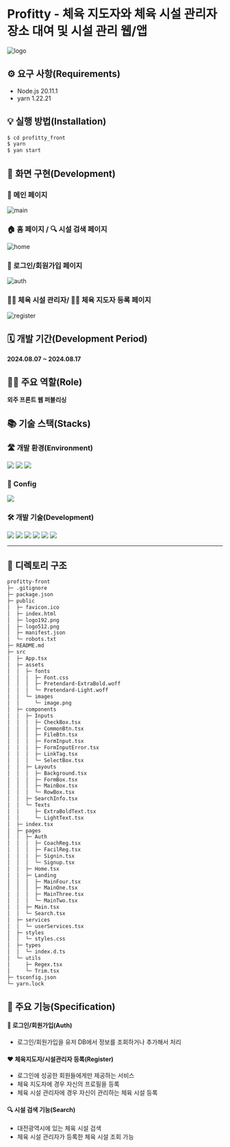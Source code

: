 # Profitty - 체육 지도자와 체육 시설 관리자 장소 대여 및 시설 관리 웹/앱

![logo](https://github.com/Jack42chj/Profitty_FE/assets/86552441/52e5949f-26f3-444a-a798-5660a7c17e54)

## ⚙️ 요구 사항(Requirements)
- Node.js 20.11.1
- yarn 1.22.21


## 💡 실행 방법(Installation)
```bash
$ cd profitty_front
$ yarn
$ yan start
```

## 📑 화면 구현(Development)

### 🧾 메인 페이지

![main](https://github.com/Jack42chj/Profitty_FE/assets/86552441/3a14c901-f6c5-48cf-86d8-7d1ba215e6b0)

### 🏠 홈 페이지 / 🔍 시설 검색 페이지

![home](https://github.com/Jack42chj/Profitty_FE/assets/86552441/76b04430-6030-4fe4-bd97-8573226aa5e0)

### 🔑 로그인/회원가입 페이지

![auth](https://github.com/Jack42chj/Profitty_FE/assets/86552441/a91cfeeb-5e3d-4e53-814a-27e307f878bd)

### 🧑‍🔧 체육 시설 관리자/ 🏃‍♂️ 체육 지도자 등록 페이지

![register](https://github.com/Jack42chj/Profitty_FE/assets/86552441/b22a5fb4-3413-4725-9157-a801244df4c2)

## 🗓️ 개발 기간(Development Period)

**2024.08.07 ~ 2024.08.17**

## 🙋‍♂️ 주요 역할(Role)

**외주 프론트 웹 퍼블리싱**

## 📚 기술 스택(Stacks)

### 🛣️ 개발 환경(Environment)
<div>
  <img src="https://img.shields.io/badge/VisualStudioCode-007ACC?style=for-the-badge&logo=visualstudiocode&logoColor=white">
  <img src="https://img.shields.io/badge/Github-181717?style=for-the-badge&logo=github&logoColor=white">
  <img src="https://img.shields.io/badge/Git-F05032?style=for-the-badge&logo=git&logoColor=white">
</div>

### 💫 Config
<img src="https://img.shields.io/badge/Yarn-2C8EBB?style=for-the-badge&logo=yarn&logoColor=white">


### 🛠️ 개발 기술(Development)
<div>
  <img src="https://img.shields.io/badge/typescript-3178C6?style=for-the-badge&logo=typescript&logoColor=white">
  <img src="https://img.shields.io/badge/React-61DAFB?style=for-the-badge&logo=react&logoColor=white">
  <img src="https://img.shields.io/badge/reactrouter-CA4245?style=for-the-badge&logo=reactrouter&logoColor=white">
  <img src="https://img.shields.io/badge/mui-007FFF?style=for-the-badge&logo=mui&logoColor=white">
  <img src="https://img.shields.io/badge/styledcomponents-DB7093?style=for-the-badge&logo=styledcomponents&logoColor=white">
   <img src="https://img.shields.io/badge/axios-5A29E4?style=for-the-badge&logo=axios&logoColor=white">
</div>

- - -

## 📂 디렉토리 구조
```bash
profitty-front
├─ .gitignore
├─ package.json
├─ public
│  ├─ favicon.ico
│  ├─ index.html
│  ├─ logo192.png
│  ├─ logo512.png
│  ├─ manifest.json
│  └─ robots.txt
├─ README.md
├─ src
│  ├─ App.tsx
│  ├─ assets
│  │  ├─ fonts
│  │  │  ├─ Font.css
│  │  │  ├─ Pretendard-ExtraBold.woff
│  │  │  └─ Pretendard-Light.woff
│  │  └─ images
│  │     └─ image.png
│  ├─ components
│  │  ├─ Inputs
│  │  │  ├─ CheckBox.tsx
│  │  │  ├─ CommonBtn.tsx
│  │  │  ├─ FileBtn.tsx
│  │  │  ├─ FormInput.tsx
│  │  │  ├─ FormInputError.tsx
│  │  │  ├─ LinkTag.tsx
│  │  │  └─ SelectBox.tsx
│  │  ├─ Layouts
│  │  │  ├─ Background.tsx
│  │  │  ├─ FormBox.tsx
│  │  │  ├─ MainBox.tsx
│  │  │  └─ RowBox.tsx
│  │  ├─ SearchInfo.tsx
│  │  └─ Texts
│  │     ├─ ExtraBoldText.tsx
│  │     └─ LightText.tsx
│  ├─ index.tsx
│  ├─ pages
│  │  ├─ Auth
│  │  │  ├─ CoachReg.tsx
│  │  │  ├─ FacilReg.tsx
│  │  │  ├─ Signin.tsx
│  │  │  └─ Signup.tsx
│  │  ├─ Home.tsx
│  │  ├─ Landing
│  │  │  ├─ MainFour.tsx
│  │  │  ├─ MainOne.tsx
│  │  │  ├─ MainThree.tsx
│  │  │  └─ MainTwo.tsx
│  │  ├─ Main.tsx
│  │  └─ Search.tsx
│  ├─ services
│  │  └─ userServices.tsx
│  ├─ styles
│  │  └─ styles.css
│  ├─ types
│  │  └─ index.d.ts
│  └─ utils
│     ├─ Regex.tsx
│     └─ Trim.tsx
├─ tsconfig.json
└─ yarn.lock
```

## 🌟 주요 기능(Specification)

#### 🔑 로그인/회원가입(Auth)
- 로그인/회원가입을 유저 DB에서 정보를 조회하거나 추가해서 처리

#### ❤️ 체육지도자/시설관리자 등록(Register)
- 로그인에 성공한 회원들에게만 제공하는 서비스
- 체육 지도자에 경우 자신의 프로필을 등록
- 체육 시설 관리자에 경우 자신이 관리하는 체육 시설 등록

#### 🔍 시설 검색 기능(Search)
- 대전광역시에 있는 체육 시설 검색
- 체육 시설 관리자가 등록한 체육 시설 조회 가능
